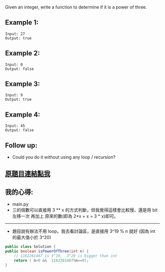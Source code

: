 Given an integer, write a function to determine if it is a power of three.

## Example 1:

	Input: 27
	Output: true

## Example 2:

	Input: 0
	Output: false

## Example 3:

	Input: 9
	Output: true

## Example 4:

	Input: 45
	Output: false

## Follow up:
* Could you do it without using any loop / recursion?

## [原題目連結點我](https://leetcode.com/problems/power-of-three/)
	
## 我的心得:
* main.py
* 三的倍數可以直接用 3 ** x 的方式判斷，但我覺得這樣會比較慢，還是用 bit 左移一次 再加上 原來的數(即為 2*x + x = 3 * x)即可。
------

* 題目說有辦法不用 loop，我去看討論區，是直接用 3^19 % n 就好 (因為 int 的最大值小於 3^20)

```java
public class Solution {
public boolean isPowerOfThree(int n) {
    // 1162261467 is 3^19,  3^20 is bigger than int  
    return ( n>0 &&  1162261467%n==0);
}
```
